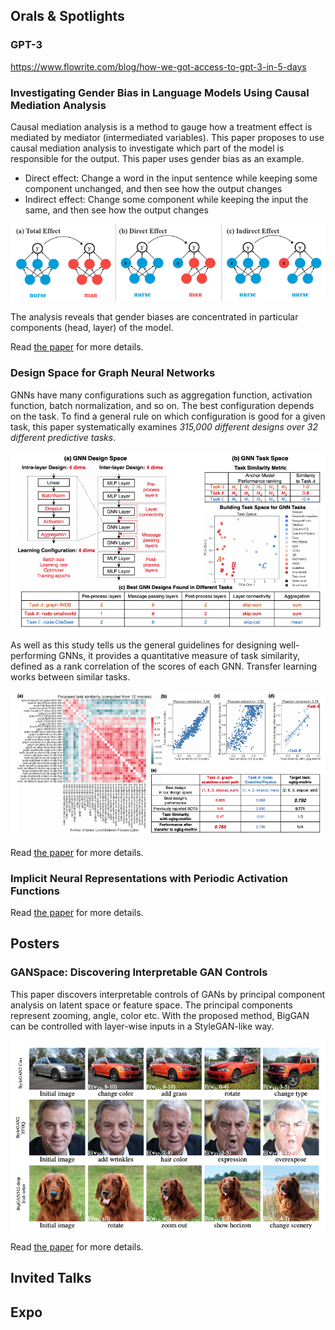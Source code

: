 ## Orals & Spotlights
### GPT-3
https://www.flowrite.com/blog/how-we-got-access-to-gpt-3-in-5-days

### Investigating Gender Bias in Language Models Using Causal Mediation Analysis
Causal mediation analysis is a method to gauge how a treatment effect is mediated by mediator (intermediated variables). This paper proposes to use causal mediation analysis to investigate which part of the model is responsible for the output. This paper uses gender bias as an example.
- Direct effect: Change a word in the input sentence while keeping some component unchanged, and then see how the output changes
- Indirect effect: Change some component while keeping the input the same, and then see how the output changes

![](2021-01-07-22-26-07.png)

The analysis reveals that gender biases are concentrated in particular components (head, layer) of the model.

Read [the paper](https://proceedings.neurips.cc//paper_files/paper/2020/hash/92650b2e92217715fe312e6fa7b90d82-Abstract.html) for more details.

### Design Space for Graph Neural Networks
GNNs have many configurations such as aggregation function, activation function, batch normalization, and so on. The best configuration depends on the task. To find a general rule on which configuration is good for a given task, this paper systematically examines *315,000 different designs over 32 different predictive tasks*. 

![](2021-01-07-21-55-55.png)

As well as this study tells us the general guidelines for designing well-performing GNNs, it provides a quantitative measure of task similarity, defined as a rank correlation of the scores of each GNN. Transfer learning works between similar tasks.

![](2021-01-07-21-57-49.png)

Read [the paper](https://proceedings.neurips.cc//paper_files/paper/2020/hash/c5c3d4fe6b2cc463c7d7ecba17cc9de7-Abstract.html) for more details.

### Implicit Neural Representations with Periodic Activation Functions

Read [the paper](https://proceedings.neurips.cc//paper_files/paper/2020/hash/53c04118df112c13a8c34b38343b9c10-Abstract.html) for more details.

## Posters
### GANSpace: Discovering Interpretable GAN Controls
This paper discovers interpretable controls of GANs by principal component analysis on latent space or feature space. The principal components represent zooming, angle, color etc. With the proposed method, BigGAN can be controlled with layer-wise inputs in a StyleGAN-like way.

![](2021-01-07-23-23-45.png)

Read [the paper](https://proceedings.neurips.cc/paper/2020/hash/6fe43269967adbb64ec6149852b5cc3e-Abstract.html) for more details.

## Invited Talks
## Expo